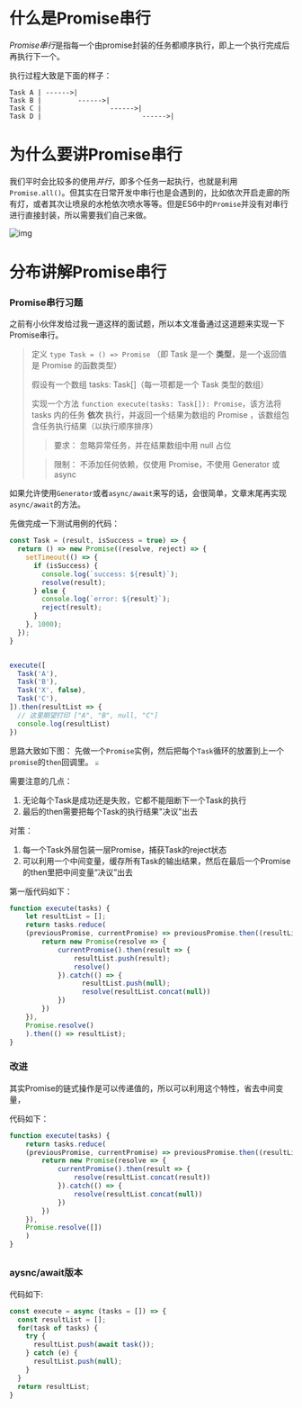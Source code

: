 # 什么是Promise串行

*Promise串行*是指每一个由promise封装的任务都顺序执行，即上一个执行完成后再执行下一个。

执行过程大致是下面的样子：

```
Task A | ------>|
Task B |         ------>|
Task C |                 ------>|
Task D |                         ------>|
```

# 为什么要讲Promise串行

我们平时会比较多的使用*并行*，即多个任务一起执行，也就是利用`Promise.all()`。但其实在日常开发中串行也是会遇到的，比如依次开启走廊的所有灯，或者其次让喷泉的水枪依次喷水等等。但是ES6中的`Promise`并没有对串行进行直接封装，所以需要我们自己来做。

![img](https://zhang-yue.oss-cn-beijing.aliyuncs.com/bingshan/喷泉动图.gif)

# 分布讲解Promise串行

### Promise串行习题

之前有小伙伴发给过我一道这样的面试题，所以本文准备通过这道题来实现一下Promise串行。

> 定义 `type Task = () => Promise` （即 Task 是一个 **类型**，是一个返回值是 Promise 的函数类型）
>
> 假设有一个数组 tasks: Task[]（每一项都是一个 Task 类型的数组）
>
> 实现一个方法 `function execute(tasks: Task[]): Promise`，该方法将 tasks 内的任务 **依次** 执行，并返回一个结果为数组的 Promise ，该数组包含任务执行结果（以执行顺序排序）
>
> > 要求：
> > 忽略异常任务，并在结果数组中用 null 占位
>
> > 限制：
> > 不添加任何依赖，仅使用 Promise，不使用 Generator 或 async

如果允许使用`Generator`或者`async/await`来写的话，会很简单，文章末尾再实现`async/await`的方法。



先做完成一下测试用例的代码：

```javascript
const Task = (result, isSuccess = true) => {
  return () => new Promise((resolve, reject) => {
    setTimeout(() => {
      if (isSuccess) {
        console.log(`success: ${result}`);
        resolve(result);
      } else {
        console.log(`error: ${result}`);
        reject(result);
      }
    }, 1000);
  });
}


execute([
  Task('A'),
  Task('B'),
  Task('X', false),
  Task('C'),
]).then(resultList => {
  // 这里期望打印 ["A", "B", null, "C"]
  console.log(resultList)
})
```


思路大致如下图：
先做一个`Promise`实例，然后把每个`Task`循环的放置到上一个`promise`的`then`回调里。
<img src="https://zhang-yue.oss-cn-beijing.aliyuncs.com/bingshan/promise串行思路.png" style="zoom:40%;" />

需要注意的几点：
 1. 无论每个Task是成功还是失败，它都不能阻断下一个Task的执行
 2. 最后的then需要把每个Task的执行结果"决议"出去

对策：

1. 每一个Task外层包装一层Promise，捕获Task的reject状态
2. 可以利用一个中间变量，缓存所有Task的输出结果，然后在最后一个Promise的then里把中间变量“决议”出去

第一版代码如下：
```javascript
function execute(tasks) {
    let resultList = [];
	return tasks.reduce(
    (previousPromise, currentPromise) => previousPromise.then((resultList) => {
		return new Promise(resolve => {
			currentPromise().then(result => {
                resultList.push(result);
				resolve()
			}).catch(() => {
                  resultList.push(null);
		          resolve(resultList.concat(null))
			})
		})
	}),
    Promise.resolve()
	).then(() => resultList);
}
```

### 改进
其实Promise的链式操作是可以传递值的，所以可以利用这个特性，省去中间变量，

代码如下：
```javascript
function execute(tasks) {
	return tasks.reduce(
    (previousPromise, currentPromise) => previousPromise.then((resultList) => {
		return new Promise(resolve => {
			currentPromise().then(result => {
				resolve(resultList.concat(result))
			}).catch(() => {
				resolve(resultList.concat(null))
			})
		})
	}),
    Promise.resolve([])
	)
}
```


## 

### aysnc/await版本

代码如下:

```javascript
const execute = async (tasks = []) => {
  const resultList = [];
  for(task of tasks) {
    try {
      resultList.push(await task());
    } catch (e) {
      resultList.push(null);
    }
  }
  return resultList;
}
```
